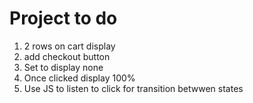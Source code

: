 # Project to do

1. 2 rows on cart display
2. add checkout button
3. Set to display none
4. Once clicked display 100%
5. Use JS to listen to click for transition betwwen states









```

